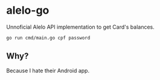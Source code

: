 # alelo-go

Unnoficial Alelo API implementation to get Card's balances.

```console
go run cmd/main.go cpf password
```

## Why?

Because I hate their Android app.
